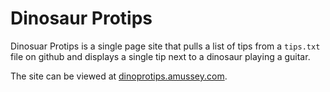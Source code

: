 # Dinosaur Protips

Dinosuar Protips is a single page site that pulls a list of tips from a `tips.txt` file on github and displays a single tip next to a dinosaur playing a guitar.

The site can be viewed at [dinoprotips.amussey.com](http://dinoprotips.amussey.com).

